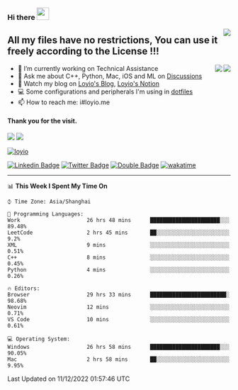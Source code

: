 <h3 align="left">Hi there <img src="https://media.giphy.com/media/hvRJCLFzcasrR4ia7z/giphy.gif" width="28"></h3>
<a align="right" href="https://github.com/loyio/loyio/blob/master/STAR/README.md"><img align="right" src="https://img.shields.io/badge/LOYIO-STAR-green" /></a>

## All my files have no restrictions, You can use it freely according to the License !!!

<a href="https://github.com/loyio#gh-light-mode-only">
     <img align="right"  src="https://loy-readme.vercel.app/api/top-langs/?username=loyio&langs_count=6&hide=css,html,jupyter%20notebook" />
</a>

<a href="https://github.com/loyio#gh-dark-mode-only">
  <img align="right"  src="https://loy-readme.vercel.app/api/top-langs/?username=loyio&langs_count=6&theme=slateorange&hide=css,html,jupyter%20notebook" />
</a>



- 🔭 I’m currently working on Technical Assistance
- 💬 Ask me about C++, Python, Mac, iOS and ML on [Discussions](https://github.com/loyio/blog/discussions)
- 📔 Watch my blog on [Loyio's Blog](https://loyio.me), [Loyio's Notion](https://loyio.notion.site/loyio/Loyio-s-Dashboard-2f56bd29222a445ea9d9e8802a1ac83b)
- 💻 Some configurations and peripherals I'm using in [dotfiles](https://github.com/loyio/dotfiles)
- 📫 How to reach me: i#loyio.me


#### Thank you for the visit.
<img src="http://profile-counter.glitch.me/loyio/count.svg" />

<img src="https://loy-readme.vercel.app/api?username=loyio&show_icons=true&hide=stars&include_all_commits=true&hide_title=true&theme=slateorange" />

     

[![loyio](https://github-profile-trophy.vercel.app/?username=loyio&theme=onedark&column=4)](https://github.com/loyio)

[![Linkedin Badge](https://img.shields.io/badge/-@loyio-0077b5?style=flat-square&logo=Linkedin&logoColor=white&labelColor=0077b5&link=https://www.linkedin.com/in/loyio-hex-363172158/)](https://www.linkedin.com/in/loyio-hex-363172158/)
[![Twitter Badge](https://img.shields.io/badge/-@loyiome-1ca0f1?style=flat-square&labelColor=1ca0f1&logo=twitter&logoColor=white&link=https://twitter.com/loyiome)](https://twitter.com/loyiome)
[![Double Badge](https://img.shields.io/badge/@loyio-007722?style=flat&logo=Douban&logoColor=white)](https://www.douban.com/people/susmote)
[![wakatime](https://wakatime.com/badge/user/c0ddc104-5a20-41d1-ab9a-c4d9ea20a4d9.svg)](https://wakatime.com/@c0ddc104-5a20-41d1-ab9a-c4d9ea20a4d9)

-------
<!--START_SECTION:waka-->
📊 **This Week I Spent My Time On** 

```text
⌚︎ Time Zone: Asia/Shanghai

💬 Programming Languages: 
Work                     26 hrs 48 mins      ██████████████████████░░░   89.48% 
LeetCode                 2 hrs 45 mins       ██░░░░░░░░░░░░░░░░░░░░░░░   9.2% 
XML                      9 mins              ░░░░░░░░░░░░░░░░░░░░░░░░░   0.51% 
C++                      8 mins              ░░░░░░░░░░░░░░░░░░░░░░░░░   0.45% 
Python                   4 mins              ░░░░░░░░░░░░░░░░░░░░░░░░░   0.26%

🔥 Editors: 
Browser                  29 hrs 33 mins      ████████████████████████░   98.68% 
Neovim                   12 mins             ░░░░░░░░░░░░░░░░░░░░░░░░░   0.71% 
VS Code                  10 mins             ░░░░░░░░░░░░░░░░░░░░░░░░░   0.61%

💻 Operating System: 
Windows                  26 hrs 58 mins      ██████████████████████░░░   90.05% 
Mac                      2 hrs 58 mins       ██░░░░░░░░░░░░░░░░░░░░░░░   9.95%

```


 Last Updated on 11/12/2022 01:57:46 UTC
<!--END_SECTION:waka-->
